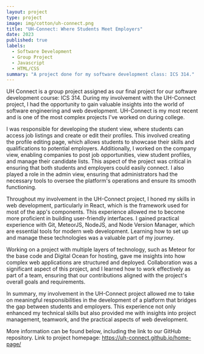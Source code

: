 ```yaml
---
layout: project
type: project
image: img/cotton/uh-connect.png
title: "UH-Connect: Where Students Meet Employers"
date: 2023
published: true
labels:
  - Software Development
  - Group Project
  - Javascript
  - HTML/CSS
summary: "A project done for my software development class: ICS 314."
---
```


UH Connect is a group project assigned as our final project for our software development course: ICS 314. During my involvement with the UH-Connect project, I had the opportunity to gain valuable insights into the world of software engineering and web development. UH-Connect is my most recent and is one of the most complex projects I've worked on during college.

I was responsible for developing the student view, where students can access job listings and create or edit their profiles. This involved creating the profile editing page, which allows students to showcase their skills and qualifications to potential employers. Additionally, I worked on the company view, enabling companies to post job opportunities, view student profiles, and manage their candidate lists. This aspect of the project was critical in ensuring that both students and employers could easily connect. I also played a role in the admin view, ensuring that administrators had the necessary tools to oversee the platform's operations and ensure its smooth functioning.

Throughout my involvement in the UH-Connect project, I honed my skills in web development, particularly in React, which is the framework used for most of the app's components. This experience allowed me to become more proficient in building user-friendly interfaces. I gained practical experience with Git, MeteorJS, NodeJS, and Node Version Manager, which are essential tools for modern web development. Learning how to set up and manage these technologies was a valuable part of my journey.

Working on a project with multiple layers of technology, such as Meteor for the base code and Digital Ocean for hosting, gave me insights into how complex web applications are structured and deployed. Collaboration was a significant aspect of this project, and I learned how to work effectively as part of a team, ensuring that our contributions aligned with the project's overall goals and requirements.

In summary, my involvement in the UH-Connect project allowed me to take on meaningful responsibilities in the development of a platform that bridges the gap between students and employers. This experience not only enhanced my technical skills but also provided me with insights into project management, teamwork, and the practical aspects of web development.

More information can be found below, including the link to our GitHub repository.
Link to project homepage: https://uh-connect.github.io/home-page/
